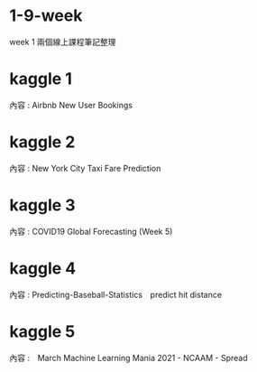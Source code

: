 # 1-9-week
week 1 兩個線上課程筆記整理
# kaggle 1
內容 : Airbnb New User Bookings
# kaggle 2 
內容 : New York City Taxi Fare Prediction
# kaggle 3
內容 : COVID19 Global Forecasting (Week 5)
# kaggle 4
內容 : Predicting-Baseball-Statistics　predict hit distance　
# kaggle 5
內容 :　March Machine Learning Mania 2021 - NCAAM - Spread
